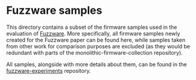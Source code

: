 # Fuzzware samples

This directory contains a subset of the firmware samples used in the evaluation of [Fuzzware](https://www.usenix.org/conference/usenixsecurity22/presentation/scharnowski).
More specifically, all firmware samples newly created for the Fuzzware paper can be found here, while samples taken from other work for comparison purposes are excluded (as they would be redundant with parts of the monolithic-firmware-collection repository).

All samples, alongside with more details about them, can be found in the [fuzzware-experiments](https://github.com/fuzzware-fuzzer/fuzzware-experiments) repository.

